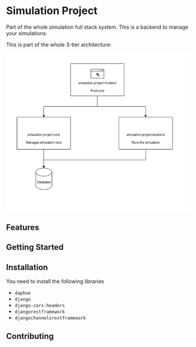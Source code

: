 # Simulation Project

Part of the whole simulation full stack system. This is a backend to manage your simulations. 

This is part of the whole 3-tier architecture: 

![](public/Summary_Architecture.png)

## Features

## Getting Started

## Installation
You need to install the following libraries
* `daphne`
* `django`
* `django-cors-headers`
* `djangorestframework`
* `djangochannelsrestframework`

## Contributing
